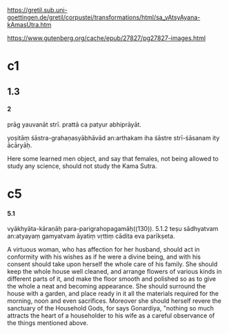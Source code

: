 
https://gretil.sub.uni-goettingen.de/gretil/corpustei/transformations/html/sa_vAtsyAyana-kAmasUtra.htm

https://www.gutenberg.org/cache/epub/27827/pg27827-images.html
# c1
## 1.3
#### 2
prāg yauvanāt strī. prattā ca patyur abhiprāyāt. 

yoṣitāṃ śāstra-grahaṇasyābhāvād an:arthakam iha śāstre strī-śāsanam ity ācāryāḥ.

Here some learned men object, and say that females, not being allowed to study any science, should not study the Kama Sutra.
# c5
#### 5.1
vyākhyāta-kāraṇāḥ para-parigrahopagamāḥ((130)). 5.1.2 teṣu sādhyatvam an:atyayaṃ gamyatvam āyatiṃ vṛttiṃ cādita eva parīkṣeta. 

A virtuous woman, who has affection for her husband, should act in conformity with his wishes as if he were a divine being, and with his consent should take upon herself the whole care of his family. She should keep the whole house well cleaned, and arrange flowers of various kinds in different parts of it, and make the floor smooth and polished so as to give the whole a neat and becoming appearance. She should surround the house with a garden, and place ready in it all the materials required for the morning, noon and even sacrifices. Moreover she should herself revere the sanctuary of the Household Gods, for says Gonardiya, "nothing so much attracts the heart of a householder to his wife as a careful observance of the things mentioned above.